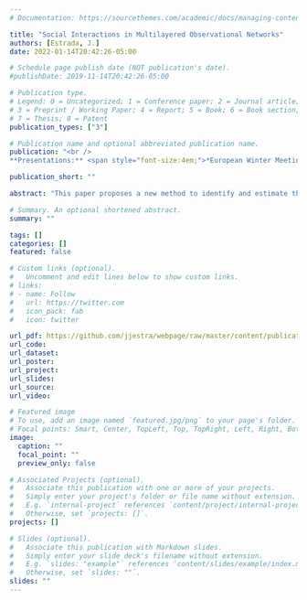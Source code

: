 ```yaml
---
# Documentation: https://sourcethemes.com/academic/docs/managing-content/

title: "Social Interactions in Multilayered Observational Networks"
authors: [Estrada, J.]
date: 2022-01-14T20:42:26-05:00

# Schedule page publish date (NOT publication's date).
#publishDate: 2019-11-14T20:42:26-05:00

# Publication type.
# Legend: 0 = Uncategorized; 1 = Conference paper; 2 = Journal article;
# 3 = Preprint / Working Paper; 4 = Report; 5 = Book; 6 = Book section;
# 7 = Thesis; 8 = Patent
publication_types: ["3"]

# Publication name and optional abbreviated publication name.
publication: "<br />
**Presentations:** <span style="font-size:4em;">*European Winter Meetings of The Econometric Society 2021.*, *16th Economics Graduate Students’ Conference Washington University in St.Louis.*, *IAAE 2022 Annual Conference*</span>"

publication_short: ""

abstract: "This paper proposes a new method to identify and estimate the parameters of an extension of a linear model of peer effects where individuals form different types of social and professional connections that can affect their outcomes. A stylized model provides a theoretical framework for the peer effects linear specification and the main identifying assumptions, which are used to provide identification results in a setting that allows all layers in the multilayer network to be endogenous. I show that identifying heterogeneous network effects is possible under the assumption that the dependence between individuals in the population is characterized by a stochastic process where dependence vanishes in the network space. I offer a novel multilayer measure of distance that provides a source of exogenous variation used to form identifying moment conditions. I propose a Generalized Method of Moments estimator that is consistent and asymptotically normal at the standard rate, for which I characterize the asymptotic variance-covariance matrix that considers the intrinsic network dependence among individuals. A Monte Carlo experiment confirms the desirable finite properties of the proposed estimator, and an empirical application finds positive and significant peer effects in citations from a multilayer network of professional connections."

# Summary. An optional shortened abstract.
summary: ""

tags: []
categories: []
featured: false

# Custom links (optional).
#   Uncomment and edit lines below to show custom links.
# links:
# - name: Follow
#   url: https://twitter.com
#   icon_pack: fab
#   icon: twitter

url_pdf: https://github.com/jjestra/webpage/raw/master/content/publication/2022-Multilayer-Causal-Inference/multilayer_networks_JE.pdf
url_code:
url_dataset:
url_poster:
url_project:
url_slides:
url_source:
url_video:

# Featured image
# To use, add an image named `featured.jpg/png` to your page's folder. 
# Focal points: Smart, Center, TopLeft, Top, TopRight, Left, Right, BottomLeft, Bottom, BottomRight.
image:
  caption: ""
  focal_point: ""
  preview_only: false

# Associated Projects (optional).
#   Associate this publication with one or more of your projects.
#   Simply enter your project's folder or file name without extension.
#   E.g. `internal-project` references `content/project/internal-project/index.md`.
#   Otherwise, set `projects: []`.
projects: []

# Slides (optional).
#   Associate this publication with Markdown slides.
#   Simply enter your slide deck's filename without extension.
#   E.g. `slides: "example"` references `content/slides/example/index.md`.
#   Otherwise, set `slides: ""`.
slides: ""
---
```

